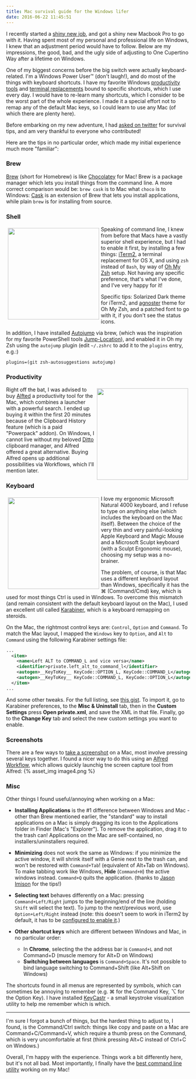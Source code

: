 ```yaml
---
title: Mac survival guide for the Windows lifer
date: 2016-06-22 11:45:51
---
```

I recently started a [shiny new job](http://wix.engineering/), and got a shiny new Macbook Pro to go with it. Having spent most of my personal and professional life on Windows, I knew that an adjustment period would have to follow. Below are my impressions, the good, bad, and the ugly side of adjusting to One Cupertino Way after a lifetime on Windows.
<!-- more -->

One of my biggest concerns before the big switch were actually keyboard-related. I'm a Windows Power User&trade; (don't laugh!), and do most of the things with keyboard shortcuts. I have my favorite Windows [productivity tools](/2014/10/my-top-3-favorite-windows-productivity-tools/) and [terminal replacements](https://conemu.github.io/) bound to specific shortcuts, which I use every day. I would have to re-learn many shortcuts, which I consider to be the worst part of the whole experience. I made it a special effort not to remap any of the default Mac keys, so I could learn to use any Mac (of which there are plenty here).

Before embarking on my new adventure, I had [asked on twitter](https://twitter.com/hmemcpy/status/739831978359463937) for survival tips, and am very thankful to everyone who contributed!

Here are the tips in no particular order, which made my initial experience much more "familiar":

### Brew

[Brew](http://brew.sh/) (short for Homebrew) is like [Chocolatey](https://chocolatey.org/) for Mac! Brew is a package manager which lets you install things from the command line. A more correct comparison would be: `brew cask` is to Mac what `choco` is to Windows: [Cask](https://caskroom.github.io/) is an extension of Brew that lets you install applications, while plain `brew` is for installing from source.

### Shell

<img style="float: left; padding: 5px;" width="250" src="{% asset_path image1.png %}" />Speaking of command line, I knew from before that Macs have a vastly superior shell experience, but I had to enable it first, by installing a few things: [iTerm2](https://www.iterm2.com/), a terminal replacement for OS X, and using `zsh` instead of `Bash`, by way of [Oh My Zsh](https://github.com/robbyrussell/oh-my-zsh) setup. Not having any specific preference, that's what I've done, and I've very happy for it!

Specific tips: Solarized Dark theme for iTerm2, and [agnoster](https://gist.github.com/agnoster/3712874) theme for Oh My Zsh, and a patched font to go with it, if you don't see the status icons.

In addition, I have installed [Autojump](https://github.com/wting/autojump) via brew, (which was the inspiration for my favorite PowerShell tools [Jump-Location](https://github.com/tkellogg/Jump-Location)), and enabled it in Oh my Zsh using the `autojump` plugin (edit `~/.zshrc` to add it to the `plugins` entry, e.g.:)

    plugins=(git zsh-autosuggestions autojump)

### Productivity

<img style="float: right; padding: 5px;" width="250" src="{% asset_path image2.jpg %}" />Right off the bat, I was advised to buy [Alfted](https://www.alfredapp.com/) a productivity tool for the Mac, which combines a launcher with a powerful search. I ended up buying it within the first 20 minutes because of the Clipboard History feature (which is a paid "Powerpack" addon). On Windows, I cannot live without my beloved [Ditto](http://ditto-cp.sourceforge.net/) clipboard manager, and Alfred offered a great alternative. Buying Alfred opens up additional possibilities via Workflows, which I'll mention later. 

### Keyboard

<img style="float: left; padding: 5px;" width="250" src="{% asset_path image3.jpg %}" />I love my ergonomic Microsoft Natural 4000 keyboard, and I refuse to type on anything else (which includes the keyboard on the Mac itself). Between the choice of the very thin and very painful-looking Apple Keyboard and Magic Mouse and a Microsoft Sculpt keyboard (with a Sculpt Ergonomic mouse), choosing my setup was a no-brainer.

The problem, of course, is that Mac uses a different keyboard layout than Windows, specifically it has the &#x2318; (Command/Cmd) key, which is used for most things Ctrl is used in Windows. To overcome this mismatch (and remain consistent with the default keyboard layout on the Mac), I used an excellent util called [Karabiner](https://github.com/tekezo/Karabiner), which is a keyboard remapping on steroids.

On the Mac, the rightmost control keys are: `Control`, `Option` and `Command`. To match the Mac layout, I mapped the `Windows` key to `Option`, and `Alt` to `Command` using the following Karabiner settings file:

```xml
...
  <item>
    <name>Left ALT to COMMAND_L and vice versa</name>
    <identifier>private.left_alt_to_command_l</identifier>
    <autogen>__KeyToKey__ KeyCode::OPTION_L, KeyCode::COMMAND_L</autogen>
    <autogen>__KeyToKey__ KeyCode::COMMAND_L, KeyCode::OPTION_L</autogen>
  </item>
...
```

And some other tweaks. For the full listing, see [this gist](https://gist.github.com/hmemcpy/4e8e3eb73e3a5bf49939a457786f8a7e). To import it, go to Karabiner preferences, to the **Misc & Uninstall** tab, then in the **Custom Settings** press **Open private.xml**, and save the XML in that file. Finally, go to the **Change Key** tab and select the new custom settings you want to enable.

### Screenshots

There are a few ways to [take a screenshot](https://support.apple.com/en-us/HT201361) on a Mac, most involve pressing several keys together. I found a nicer way to do this using an [Alfred Workflow](http://www.alfredforum.com/topic/902-take-quick-screenshots-using-the-screencapture-workflow/), which allows quickly launchig tne screen capture tool from Alfred:
{% asset_img image4.png %}

### Misc

Other things I found useful/annoying when working on a Mac:

 * **Installing Applications** is the #1 difference between Windows and Mac - other than Brew mentioned earlier, the "standard" way to install applications on a Mac is simply dragging its icon to the Applications folder in Finder (Mac's "Explorer"). To remove the application, drag it to the trash can! Applications on the Mac are self-contained, no installers/uninstallers required.

 * **Minimizing** does not work the same as Windows: if you minimize the active window, it will shrink itself with a Genie next to the trash can, and won't be restored with `Command+Tab`! (equivalent of Alt+Tab on Windows). To make tabbing work like Windows, **Hide** (`Command+H`) the active windows instead. `Command+Q` quits the application. (thanks to [Jason Imison](https://twitter.com/JasonImison/status/739835159659307010) for the tips!)

 * **Selecting text** behaves differently on a Mac: pressing `Command+Left/Right` jumps to the beginning/end of the line (holding `Shift` will select the text). To jump to the next/previous word, use `Option+Left/Right` instead (note: this doesn't seem to work in iTerm2 by default, it has to be [configured to enable it](https://coderwall.com/p/h6yfda/use-and-to-jump-forwards-backwards-words-in-iterm-2-on-os-x).)
 * **Other shortcut keys** which are different between Windows and Mac, in no particular order:
   * In **Chrome**, selecting the the address bar is `Command+L` and not Command+D (muscle memory for Alt+D on Windows)
   * **Switching between languages** is `Command+Space`. It's not possible to bind language switching to Command+Shift (like Alt+Shift on Windows)

  The shortcuts found in all menus are represented by symbols, which can sometimes be annoying to remember (e.g. &#x2318; for the Command Key, &#x2325; for the Option Key). I have installed [KeyCastr](https://github.com/keycastr/keycastr) - a small keystroke visualization utility to help me remember which is which.

<hr/>

I'm sure I forgot a bunch of things, but the hardest thing to adjust to, I found, is the Command/Ctrl switch: things like copy and paste on a Mac are Command+C/Command+V, which require a thumb press on the Command, which is very uncomfortable at first (think pressing Alt+C instead of Ctrl+C on Windows.)

Overall, I'm happy with the experience. Things work a bit differently here, but it's not all bad. Most importantly, I finally have the [best command line utility](https://github.com/nvbn/thefuck) working on my Mac!



